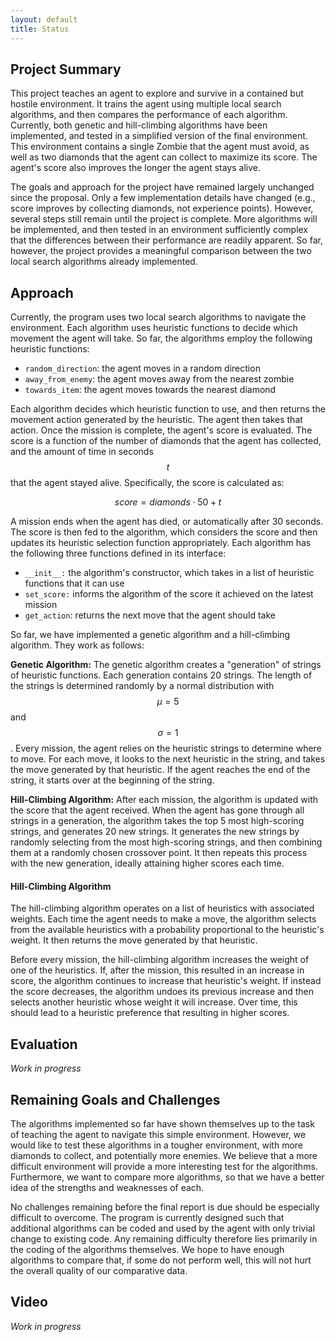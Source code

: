 ```yaml
---
layout: default
title: Status
---
```


## Project Summary
This project teaches an agent to explore and survive in a contained but hostile environment. It trains the agent using multiple local search algorithms, and then compares the performance of each algorithm. Currently, both genetic and hill-climbing algorithms have been implemented, and tested in a simplified version of the final environment. This environment contains a single Zombie that the agent must avoid, as well as two diamonds that the agent can collect to maximize its score. The agent's score also improves the longer the agent stays alive.

The goals and approach for the project have remained largely unchanged since the proposal. Only a few implementation details have changed (e.g., score improves by collecting diamonds, not experience points). However, several steps still remain until the project is complete. More algorithms will be implemented, and then tested in an environment sufficiently complex that the differences between their performance are readily apparent. So far, however, the project provides a meaningful comparison between the two local search algorithms already implemented.

## Approach
Currently, the program uses two local search algorithms to navigate the environment. Each algorithm uses heuristic functions to decide which movement the agent will take. So far, the algorithms employ the following heuristic functions:

* `random_direction`: the agent moves in a random direction
* `away_from_enemy`: the agent moves away from the nearest zombie
* `towards_item`: the agent moves towards the nearest diamond

Each algorithm decides which heuristic function to use, and then returns the movement action generated by the heuristic. The agent then takes that action. Once the mission is complete, the agent's score is evaluated. The score is a function of the number of diamonds that the agent has collected, and the amount of time in seconds $$t$$ that the agent stayed alive. Specifically, the score is calculated as:

$$ score = diamonds \cdot 50 + t $$

A mission ends when the agent has died, or automatically after 30 seconds. The score is then fed to the algorithm, which considers the score and then updates its heuristic selection function appropriately. Each algorithm has the following three functions defined in its interface:

* `__init__:` the algorithm's constructor, which takes in a list of heuristic functions that it can use
* `set_score:` informs the algorithm of the score it achieved on the latest mission
* `get_action`: returns the next move that the agent should take

So far, we have implemented a genetic algorithm and a hill-climbing algorithm. They work as follows:  

**Genetic Algorithm:**
The genetic algorithm creates a "generation" of strings of heuristic functions. Each generation contains 20 strings. The length of the strings is determined randomly by a normal distribution with $$\mu = 5$$ and $$\sigma = 1$$. Every mission, the agent relies on the heuristic strings to determine where to move. For each move, it looks to the next heuristic in the string, and takes the move generated by that heuristic. If the agent reaches the end of the string, it starts over at the beginning of the string.

**Hill-Climbing Algorithm:**
After each mission, the algorithm is updated with the score that the agent received. When the agent has gone through all strings in a generation, the algorithm takes the top 5 most high-scoring strings, and generates 20 new strings. It generates the new strings by randomly selecting from the most high-scoring strings, and then combining them at a randomly chosen crossover point. It then repeats this process with the new generation, ideally attaining higher scores each time.  


#### Hill-Climbing Algorithm
The hill-climbing algorithm operates on a list of heuristics with associated weights. Each time the agent needs to make a move, the algorithm selects from the available heuristics with a probability proportional to the heuristic's weight. It then returns the move generated by that heuristic.

Before every mission, the hill-climbing algorithm increases the weight of one of the heuristics. If, after the mission, this resulted in an increase in score, the algorithm continues to increase that heuristic's weight. If instead the score decreases, the algorithm undoes its previous increase and then selects another heuristic whose weight it will increase. Over time, this should lead to a heuristic preference that resulting in higher scores.

## Evaluation
*Work in progress*

## Remaining Goals and Challenges
The algorithms implemented so far have shown themselves up to the task of teaching the agent to navigate this simple environment. However, we would like to test these algorithms in a tougher environment, with more diamonds to collect, and potentially more enemies. We believe that a more difficult environment will provide a more interesting test for the algorithms. Furthermore, we want to compare more algorithms, so that we have a better idea of the strengths and weaknesses of each.

No challenges remaining before the final report is due should be especially difficult to overcome. The program is currently designed such that additional algorithms can be coded and used by the agent with only trivial change to existing code. Any remaining difficulty therefore lies primarily in the coding of the algorithms themselves. We hope to have enough algorithms to compare that, if some do not perform well, this will not hurt the overall quality of our comparative data.

## Video
*Work in progress*
